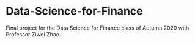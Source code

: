 # Data-Science-for-Finance
Final project for the Data Science for Finance class of Autumn 2020 with Professor Ziwei Zhao.
